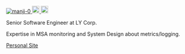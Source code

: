 <p align="left"> 
  <a href="https://github.com/manji-0/manji-0/">
    <img src="https://komarev.com/ghpvc/?username=manji-0" alt="manji-0" />
  </a>
  <a href="http://twitter.com/_manji0">
    <img height="20" src="https://img.shields.io/twitter/follow/_manji0?label=Twitter&logo=twitter&style=flat" />
  </a>
  <a href="https://github.com/manji-0">
    <img height="20" src="https://img.shields.io/github/followers/manji-0?label=follow&logo=github&style=flat" />
  </a>
</p>

Senior Software Engineer at LY Corp. 

Expertise in MSA monitoring and System Design about metrics/logging.

[Personal Site](https://www.manj.io)

